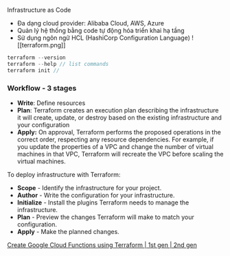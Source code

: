 Infrastructure as Code
- Đa dạng cloud provider: Alibaba Cloud, AWS, Azure
- Quản lý hệ thống bằng code tự động hóa triển khai hạ tầng
- Sử dụng ngôn ngữ HCL (HashiCorp Configuration Language)
![[terraform.png]]
```c
terraform --version 
terraform --help // list commands 
terraform init //
```
### Workflow - 3 stages
- **Write**: Define resources
- **Plan**: Terraform creates an execution plan describing the infrastructure it will create, update, or destroy based on the existing infrastructure and your configuration
- **Apply:** On approval, Terraform performs the proposed operations in the correct order, respecting any resource dependencies. For example, if you update the properties of a VPC and change the number of virtual machines in that VPC, Terraform will recreate the VPC before scaling the virtual machines.

To deploy infrastructure with Terraform:
- **Scope** - Identify the infrastructure for your project.
- **Author** - Write the configuration for your infrastructure.
- **Initialize** - Install the plugins Terraform needs to manage the infrastructure.
- **Plan** - Preview the changes Terraform will make to match your configuration.
- **Apply** - Make the planned changes.

[Create Google Cloud Functions using Terraform | 1st gen | 2nd gen](https://www.youtube.com/watch?v=I81UlLNLdb0)
